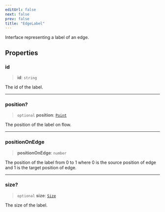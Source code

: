 ```yaml
---
editUrl: false
next: false
prev: false
title: "EdgeLabel"
---
```


Interface representing a label of an edge.

## Properties

### id

> **id**: `string`

The id of the label.

***

### position?

> `optional` **position**: [`Point`](/docs/api/types/point/)

The position of the label on flow.

***

### positionOnEdge

> **positionOnEdge**: `number`

The position of the label from 0 to 1 where 0 is the source position of edge and 1 is the target position of edge.

***

### size?

> `optional` **size**: [`Size`](/docs/api/types/size/)

The size of the label.
